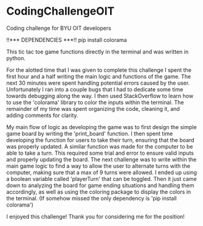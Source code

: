 # CodingChallengeOIT
Coding challenge for BYU OIT developers

!!*** DEPENDENCIES ***!!
pip install colorama


This tic tac toe game functions directly in the terminal and was written in python.

For the alotted time that I was given to complete this challenge I spent the first hour and a half writing the main logic and functions of the game. The next 30 minutes were spent handling potential errors caused by the user. 
Unfortunately I ran into a couple bugs that I had to dedicate some time towards debugging along the way. 
I then used StackOverflow to learn how to use the 'colorama' library to color the inputs within the terminal. 
The remainder of my time was spent organizing the code, cleaning it, and adding comments for clarity. 

My main flow of logic as developing the game was to first design the simple game board by writing the 'print_board' function. I then spent time developing the function for users to take their turn, ensuring that the board was properly updated. A similar function was made for the computer to be able to take a turn. This required some trial and error to ensure valid inputs and properly updating the board.
The next challenge was to write within the main game logic to find a way to allow the user to alternate turns with the computer, making sure that a max of 9 turns were allowed. I ended up using a boolean variable called 'playerTurn' that can be toggled.
Then it just came down to analyzing the board for game ending situations and handling them accordingly, as well as using the coloring package to display the colors in the terminal. (If somehow missed the only dependency is 'pip install colorama')

I enjoyed this challenge! Thank you for considering me for the position!

